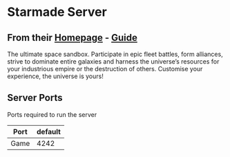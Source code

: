 # Starmade Server

## From their [Homepage](https://starmadedock.net/) - [Guide](https://www.star-made.org/help/setting_up_a_server)

The ultimate space sandbox. Participate in epic fleet battles, form alliances, strive to dominate entire galaxies and harness the universe’s resources for your industrious empire or the destruction of others. Customise your experience, the universe is yours!

## Server Ports

Ports required to run the server

| Port    | default |
|---------|---------|
| Game    | 4242    |
